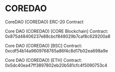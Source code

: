 # COREDAO
CoreDAO (COREDAO) ERC-20 Contract

Core DAO (COREDAO) [CORE Blockchain]
Contract: 0x875d48406237e88cbcf848029b7caf8c629200a8

Core DAO (COREDAO) [BSC]
Contract: 0xcdf54b14a9609768765a86f4c8d17b02ea698a9e

Core DAO (COREDAO) [ETH]
Contract: 0x5dc40ea47ff3897802eb20b581cfc4f5090753c4
